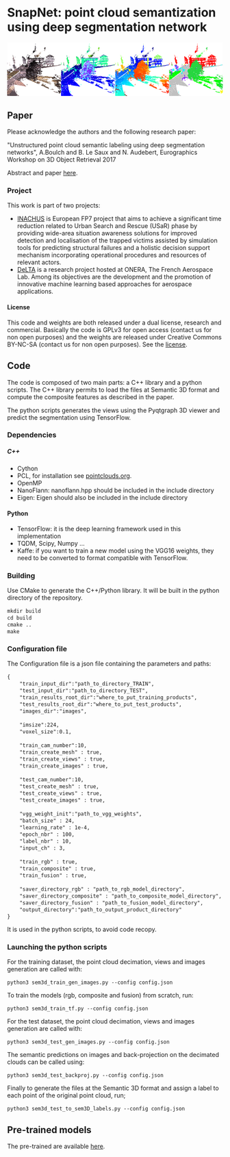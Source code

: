# SnapNet: point cloud semantization using deep segmentation network


![SnapNet products](./doc/snapnet_00.png)

## Paper

Please acknowledge the authors and the following research paper:

"Unstructured point cloud semantic labeling using deep segmentation networks", A.Boulch and B. Le Saux and N. Audebert, Eurographics Workshop on 3D Object Retrieval 2017

Abstract and paper [here](https://sites.google.com/view/boulch/publications/2017_3dor_pointclouds).

### Project

This work is part of two projects:
- [INACHUS](www.inachus.eu) is European FP7 project that aims to achieve a significant time reduction related to Urban Search and Rescue (USaR) phase by providing wide-area situation awareness solutions for improved detection and localisation of the trapped victims assisted by simulation tools for predicting structural failures and a holistic decision support mechanism incorporating operational procedures and resources of relevant actors.
- [DeLTA](delta-onera.github.io) is a research project hosted at ONERA, The French Aerospace Lab. Among its objectives are the development and the promotion of innovative machine learning based approaches for aerospace applications.

#### License

This code and weights are both released under a dual license, research and commercial.
Basically the code is GPLv3 for open access (contact us for non open purposes) and the weights are released under Creative Commons BY-NC-SA (contact us for non open purposes).
See the [license](LICENSE.md).

## Code

The code is composed of two main parts: a C++ library and a python scripts. The C++ library permits to load the files at Semantic 3D format and compute the composite features as described in the paper.

The python scripts generates the views using the Pyqtgraph 3D viewer and predict the segmentation using TensorFlow.

### Dependencies

##### C++
- Cython
- PCL, for installation see [pointclouds.org](pointclouds.org).
- OpenMP
- NanoFlann: nanoflann.hpp should be included in the include directory
- Eigen: Eigen should also be included in the include directory

#### Python
- TensorFlow: it is the deep learning framework used in this implementation
- TQDM, Scipy, Numpy ...
- Kaffe: if you want to train a new model using the VGG16 weights, they need to be converted to format compatible with TensorFlow.

### Building

Use CMake to generate the C++/Python library. It will be built in the python directory of the repository.

    mkdir build
    cd build
    cmake ..
    make

### Configuration file

The Configuration file is a json file containing the parameters and paths:

    {
        "train_input_dir":"path_to_directory_TRAIN",
        "test_input_dir":"path_to_directory_TEST",
        "train_results_root_dir":"where_to_put_training_products",
        "test_results_root_dir":"where_to_put_test_products",
        "images_dir":"images",

        "imsize":224,
        "voxel_size":0.1,

        "train_cam_number":10,
        "train_create_mesh" : true,
        "train_create_views" : true,
        "train_create_images" : true,

        "test_cam_number":10,
        "test_create_mesh" : true,
        "test_create_views" : true,
        "test_create_images" : true,

        "vgg_weight_init":"path_to_vgg_weights",
        "batch_size" : 24,
        "learning_rate" : 1e-4,
        "epoch_nbr" : 100,
        "label_nbr" : 10,
        "input_ch" : 3,

        "train_rgb" : true,
        "train_composite" : true,
        "train_fusion" : true,

        "saver_directory_rgb" : "path_to_rgb_model_directory",
        "saver_directory_composite" : "path_to_composite_model_directory",
        "saver_directory_fusion" : "path_to_fusion_model_directory",
        "output_directory":"path_to_output_product_directory"
    }

It is used in the python scripts, to avoid code recopy.


### Launching the python scripts

For the training dataset, the point cloud decimation, views and images generation are called with:

    python3 sem3d_train_gen_images.py --config config.json

To train the models (rgb, composite and fusion) from scratch, run:

    python3 sem3d_train_tf.py --config config.json

For the test dataset, the point cloud decimation, views and images generation are called with:

    python3 sem3d_test_gen_images.py --config config.json

The semantic predictions on images and back-projection on the decimated clouds can be called using:

    python3 sem3d_test_backproj.py --config config.json

Finally to generate the files at the Semantic 3D format and assign a label to each point of the original point cloud, run;

    python3 sem3d_test_to_sem3D_labels.py --config config.json

## Pre-trained models

The pre-trained are available [here](sites.google.com/view/boulch/publications/2017_3dor_pointclouds).
